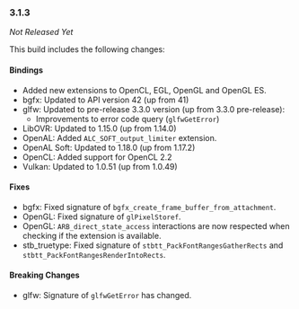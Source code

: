 ### 3.1.3

_Not Released Yet_

This build includes the following changes:

#### Bindings

- Added new extensions to OpenCL, EGL, OpenGL and OpenGL ES.
- bgfx: Updated to API version 42 (up from 41)
- glfw: Updated to pre-release 3.3.0 version (up from 3.3.0 pre-release):
    * Improvements to error code query (`glfwGetError`)
- LibOVR: Updated to 1.15.0 (up from 1.14.0)
- OpenAL: Added `ALC_SOFT_output_limiter` extension.
- OpenAL Soft: Updated to 1.18.0 (up from 1.17.2)
- OpenCL: Added support for OpenCL 2.2
- Vulkan: Updated to 1.0.51 (up from 1.0.49)

#### Fixes

- bgfx: Fixed signature of `bgfx_create_frame_buffer_from_attachment`.
- OpenGL: Fixed signature of `glPixelStoref`.
- OpenGL: `ARB_direct_state_access` interactions are now respected when checking if the extension is available.
- stb_truetype: Fixed signature of `stbtt_PackFontRangesGatherRects` and `stbtt_PackFontRangesRenderIntoRects`.

#### Breaking Changes

- glfw: Signature of `glfwGetError` has changed.